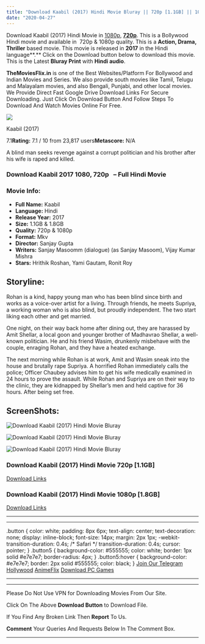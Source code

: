```yaml
---
title: "Download Kaabil (2017) Hindi Movie Bluray || 720p [1.1GB] || 1080p [1.8GB]"
date: "2020-04-27"
---
```


Download Kaabil (2017) Hindi Movie in [1080p](https://1moviesflix.com/1080p-movies/), [**720p**](https://1moviesflix.com/720p-movies/). This is a Bollywood Hindi movie and available in  720p & 1080p quality. This is a **Action, Drama, Thriller** based movie. This movie is released in **2017** in the Hindi language**.** Click on the Download button below to download this movie. This is the Latest **Bluray Print** with **Hindi audio**.

**TheMoviesFlix.in** is one of the Best Websites/Platform For Bollywood and Indian Movies and Series. We also provide south movies like Tamil, Telugu and Malayalam movies, and also Bengali, Punjabi, and other local movies. We Provide Direct Fast Google Drive Download Links For Secure Downloading. Just Click On Download Button And Follow Steps To Download And Watch Movies Online For Free.

[![](https://m.media-amazon.com/images/M/MV5BMWJkMjJiNzMtNzhmOC00MjQ3LTg5MmEtMTRkMTg1ZjQ2ZmM1L2ltYWdlL2ltYWdlXkEyXkFqcGdeQXVyNDkxMzY0Mjk@._V1_SX300.jpg)](https://www.imdb.com/title/tt5460276/ "Kaabil")

Kaabil (2017)

7.1**Rating:** 7.1 / 10 from 23,817 users**Metascore:** N/A

A blind man seeks revenge against a corrupt politician and his brother after his wife is raped and killed.

### Download Kaabil 2017 1080, 720p   – Full Hindi Movie

### Movie Info:

- **Full Name:** Kaabil
- **Language:** Hindi
- **Release Year:** 2017
- **Size:** 1.1GB & 1.8GB
- **Quality:** 720p & 1080p
- **Format:** Mkv
- **Director:** Sanjay Gupta
- **Writers:** Sanjay Masoomm (dialogue) (as Sanjay Masoom), Vijay Kumar Mishra
- **Stars:** Hrithik Roshan, Yami Gautam, Ronit Roy

## Storyline:

Rohan is a kind, happy young man who has been blind since birth and works as a voice-over artist for a living. Through friends, he meets Supriya, a working woman who is also blind, but proudly independent. The two start liking each other and get married.

One night, on their way back home after dining out, they are harassed by Amit Shellar, a local goon and younger brother of Madhavrao Shellar, a well-known politician. He and his friend Wasim, drunkenly misbehave with the couple, enraging Rohan, and they have a heated exchange.

The next morning while Rohan is at work, Amit and Wasim sneak into the house and brutally rape Supriya. A horrified Rohan immediately calls the police; Officer Chaubey advises him to get his wife medically examined in 24 hours to prove the assault. While Rohan and Supriya are on their way to the clinic, they are kidnapped by Shellar’s men and held captive for 36 hours. After being set free.

## ScreenShots:

![Download Kaabil (2017) Hindi Movie Bluray](https://m.media-amazon.com/images/M/MV5BZjBjMjM1MTItMDk0OC00ZGQyLTgyNmItMjE2ODNhZTkxYzc2XkEyXkFqcGdeQXVyMjM1NjkwMDI@._V1_QL50_.jpg)

![Download Kaabil (2017) Hindi Movie Bluray](https://m.media-amazon.com/images/M/MV5BZjc5MmFlZTktNzkxMy00M2ZkLTlhNTYtM2VjMWI5YmZiZjAzXkEyXkFqcGdeQXVyMjM1NjkwMDI@._V1_QL50_.jpg)

![Download Kaabil (2017) Hindi Movie Bluray](https://m.media-amazon.com/images/M/MV5BYmQzZmQ2OWEtMWVlNi00ZTcxLWEyODUtMGJiZWEzYjkzZjc5XkEyXkFqcGdeQXVyMjM1NjkwMDI@._V1_QL50_.jpg)

### Download Kaabil (2017) Hindi Movie 720p \[1.1GB\]

[Download Links](https://1moviesflix.com?a270777880=ZjgxYlJmb29QQWNqeEtUVVk2WVVabldXbndYSUtvcEQ0enVCRzJDd1FrNnlOMnlNSTFvQndWR1BqREptLzlLdmxUdG5ORDgxdmtGRmIxUXNsN01CakErREpPYXFmaHFKSWpMN2lWUjNXVm89)

### Download Kaabil (2017) Hindi Movie 1080p \[1.8GB\] 

[Download Links](https://1moviesflix.com?a270777880=ZjgxYlJmb29QQWNqeEtUVVk2WVVabldXbndYSUtvcEQ0enVCRzJDd1FrNnlOMnlNSTFvQndWR1BqREptLzlLdjJXQm82TldhYmFYSEpJSk9wYXk3Ym5XNGo4RVBhMG5VTm9Wbm0rUmpLVk09)

* * *

* * *

.button { color: white; padding: 8px 6px; text-align: center; text-decoration: none; display: inline-block; font-size: 14px; margin: 2px 1px; -webkit-transition-duration: 0.4s; /\* Safari \*/ transition-duration: 0.4s; cursor: pointer; } .button5 { background-color: #555555; color: white; border: 1px solid #e7e7e7; border-radius: 4px; } .button5:hover { background-color: #e7e7e7; border: 2px solid #555555; color: black; } [Join Our Telegram](http://gdrivepro.xyz/join.php) [Hollywood](https://moviesverse.com/) [AnimeFlix](https://animeflix.in/) [Download PC Games](https://gamesflix.net/)  

* * *

* * *

  

Please Do Not Use VPN for Downloading Movies From Our Site.

Click On The Above **Download Button** to Download File.

If You Find Any Broken Link Then **Report** To Us.

**Comment** Your Queries And Requests Below In The Comment Box.

* * *
